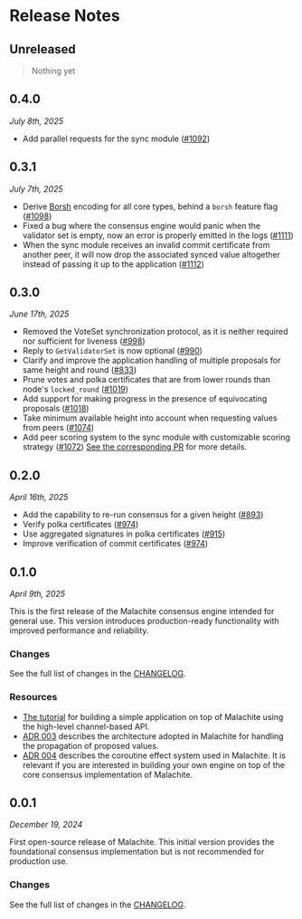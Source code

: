 # Release Notes

## Unreleased

> Nothing yet

## 0.4.0

*July 8th, 2025*

- Add parallel requests for the sync module ([#1092](https://github.com/informalsystems/malachite/issues/1092))

## 0.3.1

*July 7th, 2025*

- Derive [Borsh](https://borsh.io) encoding for all core types, behind a `borsh` feature flag ([#1098](https://github.com/informalsystems/malachite/pull/1098))
- Fixed a bug where the consensus engine would panic when the validator set is empty, now an error is properly emitted in the logs ([#1111](https://github.com/informalsystems/malachite/pull/1111))
- When the sync module receives an invalid commit certificate from another peer, it will now drop the associated synced value altogether instead of passing it up to the application ([#1112](https://github.com/informalsystems/malachite/pull/1112))

## 0.3.0

*June 17th, 2025*

- Removed the VoteSet synchronization protocol, as it is neither required nor sufficient for liveness ([#998](https://github.com/informalsystems/malachite/issues/998))
- Reply to `GetValidatorSet` is now optional ([#990](https://github.com/informalsystems/malachite/issues/990))
- Clarify and improve the application handling of multiple proposals for same height and round ([#833](https://github.com/informalsystems/malachite/issues/833))
- Prune votes and polka certificates that are from lower rounds than node's `locked_round` ([#1019](https://github.com/informalsystems/malachite/issues/1019))
- Add support for making progress in the presence of equivocating proposals ([#1018](https://github.com/informalsystems/malachite/issues/1018))
- Take minimum available height into account when requesting values from peers ([#1074](https://github.com/informalsystems/malachite/issues/1074))
- Add peer scoring system to the sync module with customizable scoring strategy ([#1072](https://github.com/informalsystems/malachite/issues/1072))
  [See the corresponding PR](https://github.com/informalsystems/malachite/pull/1071) for more details.

## 0.2.0

*April 16th, 2025*

- Add the capability to re-run consensus for a given height ([#893](https://github.com/informalsystems/malachite/issues/893))
- Verify polka certificates ([#974](https://github.com/informalsystems/malachite/issues/974))
- Use aggregated signatures in polka certificates ([#915](https://github.com/informalsystems/malachite/issues/915))
- Improve verification of commit certificates ([#974](https://github.com/informalsystems/malachite/issues/974))

## 0.1.0

*April 9th, 2025*

This is the first release of the Malachite consensus engine intended for general use.
This version introduces production-ready functionality with improved performance and reliability.

### Changes

See the full list of changes in the [CHANGELOG](CHANGELOG.md#0.1.0).

### Resources

- [The tutorial][tutorial] for building a simple application on top of Malachite using the high-level channel-based API.
- [ADR 003][adr-003] describes the architecture adopted in Malachite for handling the propagation of proposed values.
- [ADR 004][adr-004] describes the coroutine effect system used in Malachite.
  It is relevant if you are interested in building your own engine on top of the core consensus implementation of Malachite.


[tutorial]: ./docs/tutorials/channels.md
[adr-003]: ./docs/architecture/adr-003-values-propagation.md
[adr-004]: ./docs/architecture/adr-004-coroutine-effect-system.md

## 0.0.1

*December 19, 2024*

First open-source release of Malachite.
This initial version provides the foundational consensus implementation but is not recommended for production use.

### Changes

See the full list of changes in the [CHANGELOG](CHANGELOG.md#0.0.1).
